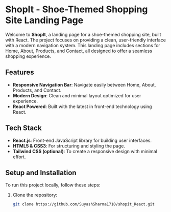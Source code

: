 # ShopIt - Shoe-Themed Shopping Site Landing Page

Welcome to **ShopIt**, a landing page for a shoe-themed shopping site, built with React. The project focuses on providing a clean, user-friendly interface with a modern navigation system. This landing page includes sections for Home, About, Products, and Contact, all designed to offer a seamless shopping experience.

## Features

- **Responsive Navigation Bar**: Navigate easily between Home, About, Products, and Contact.
- **Modern Design**: Clean and minimal layout optimized for user experience.
- **React Powered**: Built with the latest in front-end technology using React.

## Tech Stack

- **React.js**: Front-end JavaScript library for building user interfaces.
- **HTML5 & CSS3**: For structuring and styling the page.
- **Tailwind CSS (optional)**: To create a responsive design with minimal effort.

## Setup and Installation

To run this project locally, follow these steps:

1. Clone the repository:

   ```bash
   git clone https://github.com/SuyashSharma1710/shopit_React.git
